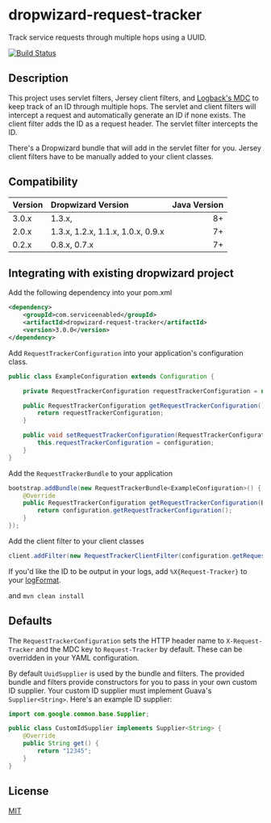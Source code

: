 dropwizard-request-tracker
==========================

Track service requests through multiple hops using a UUID.

[![Build Status](https://travis-ci.org/service-enabled/dropwizard-request-tracker.svg?branch=master)](https://travis-ci.org/service-enabled/dropwizard-request-tracker)

Description
-----------

This project uses servlet filters, Jersey client filters, and [Logback's MDC](http://logback.qos.ch/manual/mdc.html) to keep track of an ID through multiple hops. The servlet and client filters will intercept a request and automatically generate an ID if none exists. The client filter adds the ID as a request header. The servlet filter intercepts the ID.

There's a Dropwizard bundle that will add in the servlet filter for you. Jersey client filters have to be manually added to your client classes.

Compatibility
-------------

| Version       | Dropwizard Version                   | Java Version  |
| ------------- |:-------------------------------------|--------------:|
| 3.0.x         | 1.3.x,                               | 8+            |
| 2.0.x         | 1.3.x, 1.2.x, 1.1.x, 1.0.x, 0.9.x    | 7+            |
| 0.2.x         | 0.8.x, 0.7.x                         | 7+            |

Integrating with existing dropwizard project
--------------------------------------------

Add the following dependency into your pom.xml

```xml
<dependency>
    <groupId>com.serviceenabled</groupId>
    <artifactId>dropwizard-request-tracker</artifactId>
    <version>3.0.0</version>
</dependency>
```

Add `RequestTrackerConfiguration` into your application's configuration class.

```java
public class ExampleConfiguration extends Configuration {

    private RequestTrackerConfiguration requestTrackerConfiguration = new RequestTrackerConfiguration();

    public RequestTrackerConfiguration getRequestTrackerConfiguration() {
        return requestTrackerConfiguration;
    }

    public void setRequestTrackerConfiguration(RequestTrackerConfiguration configuration) {
        this.requestTrackerConfiguration = configuration;
    }
}
```

Add the `RequestTrackerBundle` to your application

```java
bootstrap.addBundle(new RequestTrackerBundle<ExampleConfiguration>() {
    @Override
    public RequestTrackerConfiguration getRequestTrackerConfiguration(BundleConfiguration configuration) {
        return configuration.getRequestTrackerConfiguration();
    }
});
```

Add the client filter to your client classes

```java
client.addFilter(new RequestTrackerClientFilter(configuration.getRequestTrackerConfiguration()));
```

If you'd like the ID to be output in your logs, add `%X{Request-Tracker}` to your [logFormat](https://dropwizard.github.io/dropwizard/manual/configuration.html#logging).

and `mvn clean install`


Defaults
--------

The `RequestTrackerConfiguration` sets the HTTP header name to `X-Request-Tracker` and the MDC key to `Request-Tracker` by default.  These can be overridden in your YAML configuration.

By default `UuidSupplier` is used by the bundle and filters.  The provided bundle and filters provide constructors for you to pass in your own custom ID supplier.  Your custom ID supplier must implement Guava's `Supplier<String>`.  Here's an example ID supplier:

```java
import com.google.common.base.Supplier;

public class CustomIdSupplier implements Supplier<String> {
	@Override
	public String get() {
		return "12345";
	}
}
```


License
-------

[MIT](https://github.com/service-enabled/dropwizard-request-tracker/blob/master/LICENSE)

